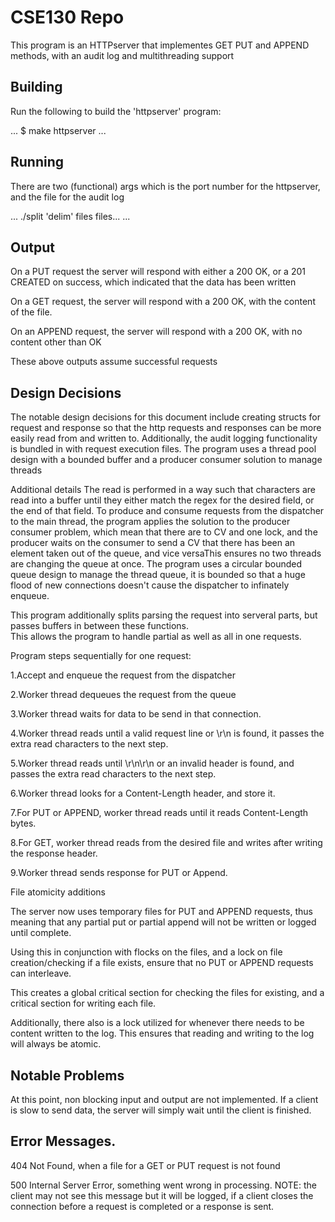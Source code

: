 # CSE130 Repo

This program is an HTTPserver that implementes GET PUT and APPEND methods, with an audit log and multithreading support

## Building

Run the following to build the 'httpserver' program:

...
$ make httpserver
...

## Running

There are two (functional) args which is the port number for the httpserver, and the file for the audit log

...
./split 'delim' files files...
...


## Output

On a PUT request the server will respond with either a 200 OK, or a 201 CREATED on success, which indicated that the data has been written

On a GET request, the server will respond with a 200 OK, with the content of the file.

On an APPEND request, the server will respond with a 200 OK, with no content other than OK

These above outputs assume successful requests
## Design Decisions

The notable design decisions for this document include creating structs for request and response so that the http requests and responses can be more easily read from and written to. Additionally, the audit logging functionality is bundled in with request execution files. The program uses a thread pool design with a bounded buffer and a producer consumer solution to manage threads

Additional details
The read is performed in a way such that characters are read into a buffer until they either match the regex for the desired field, or the end of that field.
To produce and consume requests from the dispatcher to the main thread, the program applies the solution to the producer consumer problem, which mean that there are to CV and one lock, and the producer waits on the consumer to send a CV that there has been an element taken out of the queue, and vice versaThis ensures no two threads are changing the queue at once.
The program uses a circular bounded queue design to manage the thread queue, it is bounded so that a huge flood of new connections doesn't cause the dispatcher to infinately enqueue. 



This program additionally splits parsing the request into serveral parts, but passes buffers in between these functions.  
This allows the program to handle partial as well as all in one requests.
 


Program steps sequentially for one request:

1.Accept and enqueue the request from the dispatcher

2.Worker thread dequeues the request from the queue

3.Worker thread waits for data to be send in that connection.

4.Worker thread reads until a valid request line or \r\n is found, it passes the extra read characters to the next step.

5.Worker thread reads until \r\n\r\n or an invalid header is found, and passes the extra read characters to the next step.

6.Worker thread looks for a Content-Length header, and store it.

7.For PUT or APPEND, worker thread reads until it reads Content-Length bytes.

8.For GET, worker thread reads from the desired file and writes after writing the response header.

9.Worker thread sends response for PUT or Append.



File atomicity additions

The server now uses temporary files for PUT and APPEND requests, thus meaning that any partial put or partial append will not be written or logged until complete.

Using this in conjunction with flocks on the files, and a lock on file creation/checking if a file exists, ensure that no PUT or APPEND requests can interleave.

This creates a global critical section for checking the files for existing, and a critical section for writing each file.

Additionally, there also is a lock utilized for whenever there needs to be content written to the log. This ensures that reading and writing to the log will always be atomic.

## Notable Problems

At this point, non blocking input and output are not implemented. If a client is slow to send data, the server will simply wait until the client is finished. 



## Error Messages.

404 Not Found, when a file for a GET or PUT request is not found

500 Internal Server Error, something went wrong in processing. NOTE: the client may not see this message but it will be logged, if a client closes the connection before a request is completed or a response is sent.

